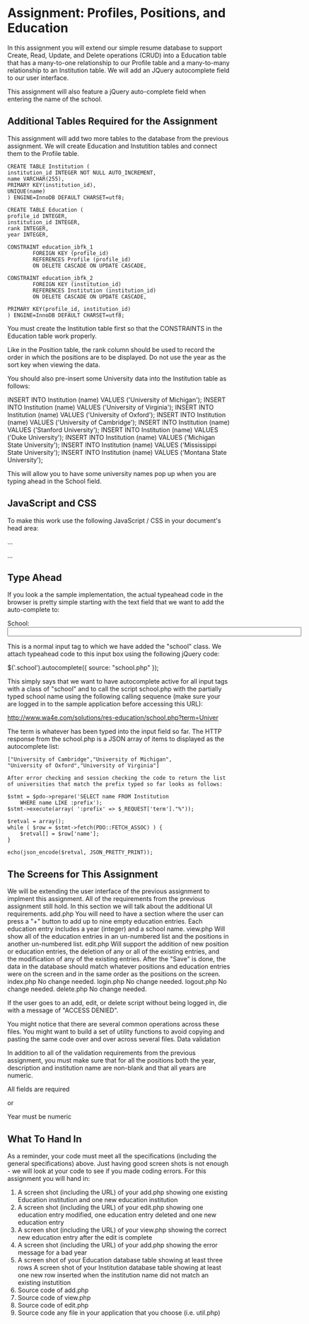 # Assignment: Profiles, Positions, and Education

In this assignment you will extend our simple resume database to support Create, Read, Update, and Delete operations (CRUD) into a Education table that has a many-to-one relationship to our Profile table and a many-to-many relationship to an Institution table. We will add an JQuery autocomplete field to our user interface.

This assignment will also feature a jQuery auto-complete field when entering the name of the school. 


## Additional Tables Required for the Assignment

This assignment will add two more tables to the database from the previous assignment. We will create Education and Instutition tables and connect them to the Profile table.

    CREATE TABLE Institution (
    institution_id INTEGER NOT NULL AUTO_INCREMENT,
    name VARCHAR(255),
    PRIMARY KEY(institution_id),
    UNIQUE(name)
    ) ENGINE=InnoDB DEFAULT CHARSET=utf8;

    CREATE TABLE Education (
    profile_id INTEGER,
    institution_id INTEGER,
    rank INTEGER,
    year INTEGER,

    CONSTRAINT education_ibfk_1
            FOREIGN KEY (profile_id)
            REFERENCES Profile (profile_id)
            ON DELETE CASCADE ON UPDATE CASCADE,

    CONSTRAINT education_ibfk_2
            FOREIGN KEY (institution_id)
            REFERENCES Institution (institution_id)
            ON DELETE CASCADE ON UPDATE CASCADE,

    PRIMARY KEY(profile_id, institution_id)
    ) ENGINE=InnoDB DEFAULT CHARSET=utf8;

You must create the Institution table first so that the CONSTRAINTS in the Education table work properly.

Like in the Position table, the rank column should be used to record the order in which the positions are to be displayed. Do not use the year as the sort key when viewing the data.

You should also pre-insert some University data into the Institution table as follows:

INSERT INTO Institution (name) VALUES ('University of Michigan');
INSERT INTO Institution (name) VALUES ('University of Virginia');
INSERT INTO Institution (name) VALUES ('University of Oxford');
INSERT INTO Institution (name) VALUES ('University of Cambridge');
INSERT INTO Institution (name) VALUES ('Stanford University');
INSERT INTO Institution (name) VALUES ('Duke University');
INSERT INTO Institution (name) VALUES ('Michigan State University');
INSERT INTO Institution (name) VALUES ('Mississippi State University');
INSERT INTO Institution (name) VALUES ('Montana State University');

This will allow you to have some university names pop up when you are typing ahead in the School field.

## JavaScript and CSS

To make this work use the following JavaScript / CSS in your document's head area:

<head>
...
<link rel="stylesheet" 
    href="https://maxcdn.bootstrapcdn.com/bootstrap/3.3.6/css/bootstrap.min.css" 
    integrity="sha384-1q8mTJOASx8j1Au+a5WDVnPi2lkFfwwEAa8hDDdjZlpLegxhjVME1fgjWPGmkzs7" 
    crossorigin="anonymous">

<link rel="stylesheet" 
    href="https://maxcdn.bootstrapcdn.com/bootstrap/3.3.6/css/bootstrap-theme.min.css" 
    integrity="sha384-fLW2N01lMqjakBkx3l/M9EahuwpSfeNvV63J5ezn3uZzapT0u7EYsXMjQV+0En5r" 
    crossorigin="anonymous">

<link rel="stylesheet" 
    href="https://code.jquery.com/ui/1.12.1/themes/ui-lightness/jquery-ui.css">

<script
  src="https://code.jquery.com/jquery-3.2.1.js"
  integrity="sha256-DZAnKJ/6XZ9si04Hgrsxu/8s717jcIzLy3oi35EouyE="
  crossorigin="anonymous"></script>

<script
  src="https://code.jquery.com/ui/1.12.1/jquery-ui.js"
  integrity="sha256-T0Vest3yCU7pafRw9r+settMBX6JkKN06dqBnpQ8d30="
  crossorigin="anonymous"></script>

...
</head>

## Type Ahead

If you look a the sample implementation, the actual typeahead code in the browser is pretty simple starting with the text field that we want to add the auto-complete to:

School: <input type="text" size="80" 
    name="edu_school1" class="school" value="" />

This is a normal input tag to which we have added the "school" class. We attach typeahead code to this input box using the following jQuery code:

$('.school').autocomplete({
    source: "school.php"
});

This simply says that we want to have autocomplete active for all input tags with a class of "school" and to call the script school.php with the partially typed school name using the following calling sequence (make sure your are logged in to the sample application before accessing this URL):

http://www.wa4e.com/solutions/res-education/school.php?term=Univer

The term is whatever has been typed into the input field so far. The HTTP response from the school.php is a JSON array of items to displayed as the autocomplete list:

    ["University of Cambridge","University of Michigan",
    "University of Oxford","University of Virginia"]

    After error checking and session checking the code to return the list of universities that match the prefix typed so far looks as follows:

    $stmt = $pdo->prepare('SELECT name FROM Institution
        WHERE name LIKE :prefix');
    $stmt->execute(array( ':prefix' => $_REQUEST['term']."%"));

    $retval = array();
    while ( $row = $stmt->fetch(PDO::FETCH_ASSOC) ) {
        $retval[] = $row['name'];
    }

    echo(json_encode($retval, JSON_PRETTY_PRINT));

## The Screens for This Assignment

We will be extending the user interface of the previous assignment to implment this assignment. All of the requirements from the previous assignment still hold. In this section we will talk about the additional UI requirements.
add.php You will need to have a section where the user can press a "+" button to add up to nine empty education entries. Each education entry includes a year (integer) and a school name.
view.php Will show all of the education entries in an un-numbered list and the positions in another un-numbered list.
edit.php Will support the addition of new position or education entries, the deletion of any or all of the existing entries, and the modification of any of the existing entries. After the "Save" is done, the data in the database should match whatever positions and education entries were on the screen and in the same order as the positions on the screen.
index.php No change needed.
login.php No change needed.
logout.php No change needed.
delete.php No change needed.

If the user goes to an add, edit, or delete script without being logged in, die with a message of "ACCESS DENIED".

You might notice that there are several common operations across these files. You might want to build a set of utility functions to avoid copying and pasting the same code over and over across several files.
Data validation

In addition to all of the validation requirements from the previous assignment, you must make sure that for all the positions both the year, description and institution name are non-blank and that all years are numeric.

All fields are required

or

Year must be numeric

## What To Hand In

As a reminder, your code must meet all the specifications (including the general specifications) above. Just having good screen shots is not enough - we will look at your code to see if you made coding errors. For this assignment you will hand in:

1. A screen shot (including the URL) of your add.php showing one existing Education institution and one new education institution
2. A screen shot (including the URL) of your edit.php showing one education entry modified, one education entry deleted and one new education entry
3. A screen shot (including the URL) of your view.php showing the correct new education entry after the edit is complete
4. A screen shot (including the URL) of your add.php showing the error message for a bad year
5. A screen shot of your Education database table showing at least three rows
A screen shot of your Institution database table showing at least one new row inserted when the institution name did not match an existing instutition
6. Source code of add.php
7. Source code of view.php
8. Source code of edit.php
9. Source code any file in your application that you choose (i.e. util.php)
